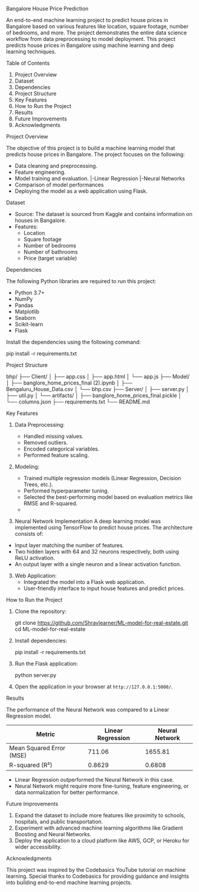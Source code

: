 Bangalore House Price Prediction

An end-to-end machine learning project to predict house prices in Bangalore based on various features like location, square footage, number of bedrooms, and more. The project demonstrates the entire data science workflow from data preprocessing to model deployment. This project predicts house prices in Bangalore using machine learning and deep learning techniques.

Table of Contents

1. Project Overview
2. Dataset
3. Dependencies
4. Project Structure
5. Key Features
6. How to Run the Project
7. Results
8. Future Improvements
9. Acknowledgments

Project Overview

The objective of this project is to build a machine learning model that predicts house prices in Bangalore. The project focuses on the following:

- Data cleaning and preprocessing.
- Feature engineering.
- Model training and evaluation.
       |-Linear Regression
       |-Neural Networks
- Comparison of model performances
- Deploying the model as a web application using Flask.

Dataset

- Source: The dataset is sourced from Kaggle and contains information on houses in Bangalore.
- Features:
  - Location
  - Square footage
  - Number of bedrooms
  - Number of bathrooms
  - Price (target variable)

Dependencies

The following Python libraries are required to run this project:

- Python 3.7+
- NumPy
- Pandas
- Matplotlib
- Seaborn
- Scikit-learn
- Flask

Install the dependencies using the following command:

pip install -r requirements.txt

Project Structure

bhp/
├── Client/
│   ├── app.css
│   ├── app.html
│   └── app.js
├── Model/
│   ├── banglore_home_prices_final (2).ipynb
│   ├── Bengaluru_House_Data.csv
│   └── bhp.csv
├── Server/
│   ├── server.py
│   ├── util.py
│   └── artifacts/
│       ├── banglore_home_prices_final.pickle
│       └── columns.json
├── requirements.txt
└── README.md
          

Key Features

1. Data Preprocessing:
   - Handled missing values.
   - Removed outliers.
   - Encoded categorical variables.
   - Performed feature scaling.

2. Modeling:
   - Trained multiple regression models (Linear Regression, Decision Trees, etc.).
   - Performed hyperparameter tuning.
   - Selected the best-performing model based on evaluation metrics like RMSE and R-squared.
   - 
3. Neural Network Implementation
A deep learning model was implemented using TensorFlow to predict house prices. The architecture consists of:
- Input layer matching the number of features.
- Two hidden layers with 64 and 32 neurons respectively, both using ReLU activation.
- An output layer with a single neuron and a linear activation function.

3. Web Application:
   - Integrated the model into a Flask web application.
   - User-friendly interface to input house features and predict prices.


How to Run the Project

1. Clone the repository:


   git clone https://github.com/Shravlearner/ML-model-for-real-estate.git
   cd ML-model-for-real-estate
   

2. Install dependencies:

   pip install -r requirements.txt
   

3. Run the Flask application:

   python server.py
   

4. Open the application in your browser at `http://127.0.0.1:5000/`.

Results

The performance of the Neural Network was compared to a Linear Regression model.

| Metric                | Linear Regression | Neural Network        |
|-----------------------|-------------------|----------------       |
| Mean Squared Error (MSE) | 711.06             | 1655.81       |
| R-squared (R²)        | 0.8629             | 0.6808           |

- Linear Regression outperformed the Neural Network in this case.
- Neural Network might require more fine-tuning, feature engineering, or data normalization for better performance.


Future Improvements

1. Expand the dataset to include more features like proximity to schools, hospitals, and public transportation.
2. Experiment with advanced machine learning algorithms like Gradient Boosting and Neural Networks.
3. Deploy the application to a cloud platform like AWS, GCP, or Heroku for wider accessibility.


Acknowledgments

This project was inspired by the Codebasics YouTube tutorial on machine learning. Special thanks to Codebasics for providing guidance and insights into building end-to-end machine learning projects.
